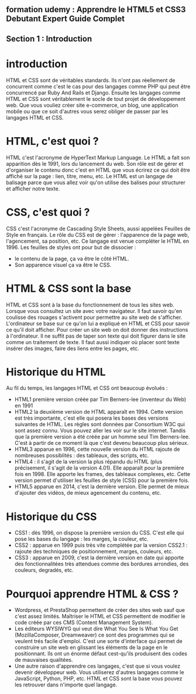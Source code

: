 ## formation udemy : Apprendre le HTML5 et CSS3 Debutant Expert Guide Complet 

## Section 1 : Introduction

# introduction
HTML et CSS sont de véritables standards. Ils n'ont pas réellement de concurrent comme c'est le cas pour des langages comme PHP qui peut être concurrencé par Ruby And Rails et Django.
Ensuite les langages comme HTML et CSS sont véritablement le socle de tout projet de développement web. Que vous vouliez créer site e-commerce, un blog, une application mobile ou que ce soit d'autres vous serez obliger de passer par les langages HTML et CSS.

# HTML, c'est quoi ?
HTML c'est l'acronyme de HyperText Markup Language. Le HTML a fait son apparition dès le 1991, lors du lancement du web. Son rôle est de gérer et d'organiser le contenu donc c'est en HTML que vous écrirez ce qui doit être affiché sur la page : lien, titre, menu, etc.
Le HTML est un langage de balisage parce que vous allez voir qu'on utilise des balises pour structurer et afficher notre texte.

# CSS, c'est quoi ?
CSS c'est l'acronyme de Cascading Style Sheets, aussi appelées Feuilles de Style en français. Le rôle du CSS est de gérer : l'apparence de la page web, l'agencement, sa position, etc. Ce langage est venue compléter le HTML en 1996. Les feuilles de styles ont pour but de dissocier : 
- le contenu de la page, ça va être le côté HTML.
- Son apparence visuel ça va être le CSS.

# HTML & CSS sont la base
HTML et CSS sont à la base du fonctionnement de tous les sites web. Lorsque vous consultez un site avec votre navigateur. Il faut savoir qu'en coulisse des rouages s'activent pour permettre au site web de s'afficher. L'ordinateur se base sur ce qu'on lui a expliqué en HTML et CSS pour savoir ce qu'il doit afficher. Pour créer un site web on doit donner des instructions à l'ordinateur. Il ne suffit pas de taper son texte qui doit figurer dans le site comme un traitement de texte. Il faut aussi indiquer où placer sont texte insérer des images, faire des liens entre les pages, etc.

# Historique du HTML
Au fil du temps, les langages HTML et CSS ont beaucoup évolués :
- HTML1 première version créée par Tim Berners-lee (inventeur du Web) en 1991
- HTML2 la deuxième version de HTML apparaît en 1994. Cette version est très importante, c'est elle qui posera les bases des versions suivantes de HTML. Les règles sont données par Consortium W3C qui sont assez connu. Vous pouvez aller les voir sur le site internet. Tandis que la première version a été créée par un homme seul Tim Berners-lee. C'est à partir de ce moment là que c'est devenu beaucoup plus sérieux.
- HTML3 apparue en 1996, cette nouvelle version du HTML rajoute de nombreuses possiblités : des tableaux, des scripts, etc.
- HTML4 : il s'agit de la version la plus répandu du HTML (plus précisement, il s'agit de la version 4.01). Elle apparaît pour la première fois en 1998. Elle apporte les frames, 
des tableaux complexes, etc. Cette version permet d'utiliser les feuilles de style (CSS) pour la première fois.
- HTML5 apparue en 2014, c'est la dernière version. Elle permet de mieux d'ajouter des vidéos, de mieux agencement du contenu, etc.

# Historique du CSS
- CSS1 : dès 1996, on dispose la première version du CSS. C'est elle qui pose les bases du langage : les marges, la couleur, etc.
- CSS2 : apparue en 1999 puis très vite complétée par la version CSS2.1 :
rajoute des techniques de positionnement, marges, couleurs, etc.
- CSS3 : apparue en 2009, c'est la dernière version en date qui apporte des fonctionnalitées très attendues comme des bordures arrondies, des couleurs, degradés, etc. 

# Pourquoi apprendre HTML & CSS ?
- Wordpress, et PrestaShop permettent de créer des sites web sauf que c'est assez limités. Maîtriser le HTML et CSS permettent de modifier le code créée par ces CMS (Content Management System).
- Les éditeurs WYSIWYG qui veut dire What You See Is What You Get (MozillaComposer, Dreamweaver) ce sont des programmes qui se veulent trés facile d'emploi. C'est une sorte d'interface qui permet de construire un site web en glissant les éléments de la page en le positionnant. Ils ont un énorme défaut cest-qu'ils produisent des codes de mauvaises qualitées.
- Une autre raison d'apprendre ces langages, c'est que si vous voulez devenir développeur web. Vous utiliserez d'autres langages comme le JavaScript, Python, PHP, etc.
HTML et CSS sont la base vous pouvez les retrouver dans n'importe quel langage.